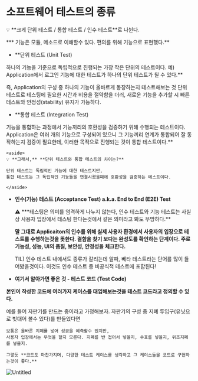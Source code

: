 # 소프트웨어 테스트의 종류

<aside>
💡 **크게 단위 테스트 / 통합 테스트 / 인수 테스트**로 나뉜다.

</aside>

*** 기능은 모듈, 메소드로 이해할수 있다. 편의를 위해 기능으로 표현했다.**

- **단위 테스트 (Unit Test)

하나의 기능을 기준으로 독립적으로 진행되는 가장 작은 단위의 테스트이다.
예) Application에서 로그인 기능에 대한 테스트가 하나의 단위 테스트가 될 수 있다.**

즉, Application의 구성 중 하나의 기능이 올바르게 동장하는지 테스트해보는 것
단위 테스트로 테스팅에 필요한 시간과 비용을 절약함을 더러, 새로운 기능을 추가할 시 빠른 테스트와 안정성(stability) 유지가 가능하다.

- **통합 테스트 (Integration Test)

기능을 통합하는 과정에서 기능끼리의 호환성을 검증하기 위해 수행되는 테스트이다.
Application은 여러 개의 기능으로 구성되어 있으니 그 기능끼리 연계가 통합되어 잘 동작하는지 검증이 필요한데, 이러한 목적으로 진행되는 것이 통합 테스트이다.**
    
    
    <aside>
    💡 **그래서,** **단위 테스트와 통합 테스트의 차이는?**
    
    단위 테스트는 독립적인 기능에 대한 테스트지만,
    통합 테스트는 그 독립적인 기능들을 연결시켰을때에 호환성을 검증하는 테스트이다.
    
    </aside>
    

- **인수(기능) 테스트 (Acceptance Test) a.k.a. End to End (E2E) Test**
    
    <aside>
    ⚠️ ***테스팅은 의미를 엄격하게 나누지 않는다, 인수 테스트와 기능 테스트는 사실상 사용자 입장에서 테스팅 한다는것에서 같은 의미라고 봐도 무방하다.**
    
    </aside>
    
    **말 그대로 Applicaiton의 인수를 위해 실제 사용자 환경에서 사용자의 입장으로 테스트를 수행하는것을 뜻한다. 결함을 찾기 보다는 완성도를 확인하는 단계이다. 주로 기능성, 성능, UI의 품질, 보안성, 안정성을 체크한다.**
    
    TIL)
    인수 테스트 내에서도 종류가 갈리는데 알파, 베타 테스트라는 단어를 많이 들어봤을것이다. 이것도 인수 테스트 중 비공식적 테스트에 포함된다!
    

- **여기서 알아가면 좋은 것 - 테스트 코드 (Test Code)**

**본인이 작성한 코드에 여러가지 케이스를 대입해보는것을 테스트 코드라고 정의할 수 있다.**

예를 들어 자판기를 만드는 중이라고 가정해보자.
자판기의 구성 중 지폐 투입구(유닛으로 빗대어 볼수 있다)를 만들었다면
    
    
    보통은 올바른 지폐를 넣어 성공을 예측할수 있지만,
    사용자 입장에서는 무엇을 할지 모른다. 지폐를 반 접어서 넣을지, 수표를 넣을지, 위조지폐를 넣을지.
    
    그렇듯 **코드도 마찬가지며, 다양한 테스트 케이스를 생각하고 그 케이스들을 코드로 구현하는것이 좋다.**
    

![Untitled](%E1%84%89%E1%85%A9%E1%84%91%E1%85%B3%E1%84%90%E1%85%B3%E1%84%8B%E1%85%B0%E1%84%8B%E1%85%A5%2031576/Untitled.png)